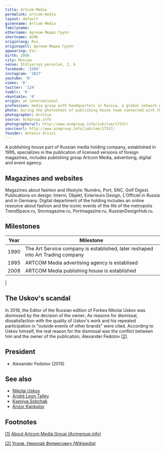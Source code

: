```yaml
---
title: Artcom Media
permalink: artcom-media
layout: default
givenname: Artcom Media
familyname:
othername: Артком Медиа Групп
shortname: ACMG
originlang: Rus.
originspell: Артком Медиа Групп
appearing: Est.
birth: 2008
city: Moscow
venue: Stolyarnyy pereulok, 3, 6
facebook: '2289'
instagram: '2027'
youtube: '0'
vimeo: '0'
twitter: '124'
tumblr: '0'
vkontakte: '0'
origin: an international
profession: media group with headquarters in Russia, a global network which operates in Italy, Germany and France
photo: During the photoshoot of publishing house team connected with the10th anniversary of the ACMG
photographer: Archive
source: Acmgroup.info
photographerurl: http://www.acmgroup.info/jubilee/17537/
sourceurl: http://www.acmgroup.info/jubilee/17537/
founder: Antonio Alizzi
---
```


A publishing house part of Russian media holding company, established in 1995, specializes in the publication of licensed versions of foreign magazines, includes publishing group Artcom Media, advertising, digital and event agency.

## Magazines and websites

Magazines about fashion and lifestyle:  Numéro, Port, SNC, Golf Digest. Publications on design: Interni, Objekt, Exterieurs Design, L'Officiel in Russia and in Germany. Digital department of the holding includes an online resource about fashion and the iconic events of the life of the metropolis TrendSpace.ru, Sncmagazine.ru, Portmagazine.ru, RussianDesignHub.ru.

## Milestones

|Year|Milestone|
|-|-|
|1990|The Art Service company is established, later reshaped into Art Trading company|
|1995|ARTCOM Media advertising agency is establised|
|2008|ARTCOM Media publishing house is established
|

## The Uskov's scandal

In 2018, the Editor of the Russian edition of Forbes Nikolai Uskov was dismissed by the decision of the owner; As reasons for dismissal, dissatisfaction with the quality of Uskov's work and his repeated participation in "outside events of other brands" were cited. According to Uskov himself, the real reason for the dismissal was the conflict between him and the owner of the publication, Alexander Fedotov <span id="a2">[\[2\]](#f2)</span>.

## President

+ Alexander Fedotov (2015)

## See also

- [Nikolai Uskov](uskov-nikolay)
- [André Leon Talley](andre-leon-talley)
- [Kseniya Sobchak](kseniya-sobchak)
- [Anzor Kankulov](anzor-kankulov)

## Footnotes

[[1]](#a1) <span id="f1"></span> [About Artcom Media Group (Acmgroup.info)](http://www.acmgroup.info/eng/about/)

[[2]](#a2) <span id="f2"></span> [Усков, Николай Феликсович (Wikipedia)](https://ru.wikipedia.org/wiki/%D0%A3%D1%81%D0%BA%D0%BE%D0%B2,_%D0%9D%D0%B8%D0%BA%D0%BE%D0%BB%D0%B0%D0%B9_%D0%A4%D0%B5%D0%BB%D0%B8%D0%BA%D1%81%D0%BE%D0%B2%D0%B8%D1%87)
